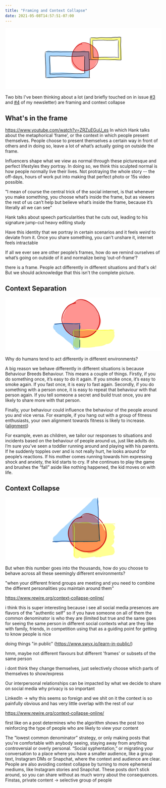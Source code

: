 ```yaml
---
title: "Framing and Context Collapse"
date: 2021-05-08T14:57:51-07:00
---
```


![Abstract illustration of a blob framed by two picture frames](images/title.png)

Two bits I've been thinking about a lot (and briefly touched on in issue [#3](https://buttondown.email/jacky/archive/spider-man-neurons-hearing-fractals-and-fulfilment) and [#4](https://buttondown.email/jacky/archive/sun-sneezing-infrastructure-moderation-and-why) of my newsletter) are framing and context collapse 

## What's in the frame
https://www.youtube.com/watch?v=ZRZuEGuU_es
In which Hank talks about the metaphorical ‘frame’, or the context in which people present themselves. People choose to present themselves a certain way in front of others and in doing so, leave a lot of what’s actually going on outside the frame. 

Influencers shape what we view as normal through these picturesque and perfect lifestyles they portray. In doing so, we think this sculpted normal is how people normally live their lives. Not protraying the whole story -- the off-days, hours of work put into making that perfect photo or 15s video possible.

"I mean of course the central trick of the social internet, is that whenever you make something, you choose what’s inside the frame, but as viewers the rest of us can’t help but believe what’s inside the frame, because it’s literally all we can see"

Hank talks about speech particularities that he cuts out, leading to his signature jump-cut heavy editing study

Have this identity that we portray in certain scenarios and it feels *weird* to deviate from it.
Once you share something, you can't unshare it, internet feels intractable

If all we ever see are other people’s frames, how do we remind ourselves of what’s going on outside of it and normalize being ‘out-of-frame’?

there is a frame. People act differently in different situations and that's ok! But we should acknowledge that this isn't the complete picture.

## Context Separation
![Abstract illustration of a blob framed by two picture frames](images/context-separation.png)

Why do humans tend to act differently in different environments?

A big reason we behave differently in different situations is because Behaviour Breeds Behaviour. This means a couple of things. Firstly, if you do something once, it’s easy to do it again. If you smoke once, it’s easy to smoke again. If you fast once, it is easy to fast again. Secondly, if you do something with a person once, it is easy to repeat that behaviour with that person again. If you tell someone a secret and build trust once, you are likely to share more with that person.

Finally, your behaviour could influence the behaviour of the people around you and vice versa. For example, if you hang out with a group of fitness enthusiasts, your own alignment towards fitness is likely to increase. ([alignment](/posts/collaborative-thinking))

For example, even as children, we tailor our responses to situations and incidents based on the behaviour of people around us, just like adults do. I’m sure you’ve seen a toddler running around and playing with his parents. If he suddenly topples over and is not really hurt, he looks around for people’s reactions. If his mother comes running towards him expressing shock and anxiety, the kid starts to cry. If she continues to play the game and brushes the “fall” aside like nothing happened, the kid moves on with life.

## Context Collapse
![Abstract illustration of a blob framed by two picture frames](images/context-collapse.png)

But when this number goes into the thousands, how do you choose to behave across all these seemingly different environments?

"when your different friend groups are meeting and you need to combine the different personalities you maintain around them"

https://www.rewire.org/context-collapse-online/

i think this is super interesting because i see all social media presences are flavors of the "authentic self"
so if you have someone on all of them the common denominator is who they are (limited but true
and the same goes for seeing the same person in different social contexts
what are they like with family, friends, in competition
using that as a guiding point for getting to know people is nice

doing things "in public" (https://www.swyx.io/learn-in-public/)

hmm, maybe not different flavours but different 'frames' or subsets of the same person

i dont think they change themselves, just selectively choose which parts of themselves to show/express

Our interpersonal relationships can be impacted by what we decide to share on social media
why privacy is so important

LinkedIn -> why this seems so foreign and we shit on it
the context is so painfully obvious and has very little overlap with the rest of our 

https://www.rewire.org/context-collapse-online/

first like on a post determines who the algorithm shows the post too
reinforcing the type of people who are likely to view your content

The "lowest common denominator” strategy, or only making posts that you're comfortable with anybody seeing, staying away from anything controversial or overly personal.
“Social syphentation,” or migrating your conversation to a place where you have a smaller audience, like a group text, Instagram DMs or Snapchat, where the context and audience are clear.
People are also avoiding context collapse by turning to more ephemeral mediums, like Instagram stories and Snapchat. These posts don’t stick around, so you can share without as much worry about the consequences.
Finstas, private content -> selective group of people
